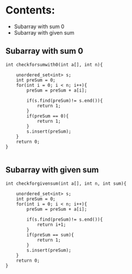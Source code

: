 # Contents:

- Subarray with sum 0
- Subarray with given sum

## Subarray with sum 0

```
int checkforsumwith0(int a[], int n){

    unordered_set<int> s;
    int preSum = 0;
    for(int i = 0; i < n; i++){
        preSum = preSum + a[i];

        if(s.find(preSum)!= s.end()){
            return 1;
        }
        if(preSum == 0){
            return 1;
        }
        s.insert(preSum);
    }
    return 0;
}


```

## Subarray with given sum

```
int checkforgivensum(int a[], int n, int sum){

    unordered_set<int> s;
    int preSum = 0;
    for(int i = 0; i < n; i++){
        preSum = preSum + a[i];

        if(s.find(preSum)!= s.end()){
            return i+1;
        }
        if(preSum == sum){
            return 1;
        }
        s.insert(preSum);
    }
    return 0;
}

```
